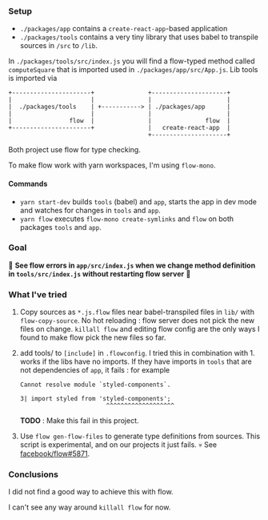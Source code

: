 ### Setup

- `./packages/app` contains a `create-react-app`-based   application
- `./packages/tools` contains a very tiny library that uses babel to transpile sources in `/src` to `/lib`.

In `./packages/tools/src/index.js` you will find a flow-typed method called `computeSquare` that is imported used in `./packages/app/src/App.js`. Lib tools is imported via 
```
+----------------------+               +---------------------+
|                      |               |                     |
|  ./packages/tools    | +-----------> | ./packages/app      |
|                      |               |                     |
|                flow  |               |               flow  |
+----------------------+               |   create-react-app  |
                                       +---------------------+
```

Both project use flow for type checking.

To make flow work with yarn workspaces, I'm using `flow-mono`. 

#### Commands
- `yarn start-dev` builds `tools` (babel) and `app`, starts the app in dev mode and watches for changes in `tools` and `app`.
- `yarn flow` executes `flow-mono create-symlinks` and `flow` on both packages `tools` and `app`.

### Goal
🚩 **See flow errors in `app/src/index.js` when we change method definition in `tools/src/index.js` without restarting flow server** 🚩 

### What I've tried
1. Copy sources as `*.js.flow` files near babel-transpiled files in `lib/` with `flow-copy-source`. No hot reloading : flow server does not pick the new files on change. `killall flow` and editing flow config are the only ways I found to make flow pick the new files so far.
2. add tools/ to `[include]` in `.flowconfig`. I tried this in combination with 1. works if the libs have no imports. If they have imports in `tools` that are not dependencies of `app`, it fails : for example 
    ```
    Cannot resolve module `styled-components`.

    3| import styled from 'styled-components';
                            ^^^^^^^^^^^^^^^^^^^
    ```
    **TODO** : Make this fail in this project.

3. Use `flow gen-flow-files` to generate type definitions from sources. This script is experimental, and on our projects it just fails. 💀 See [facebook/flow#5871](https://github.com/facebook/flow/issues/5871).

### Conclusions
I did not find a good way to achieve this with flow.

I can't see any way around `killall flow` for now.
